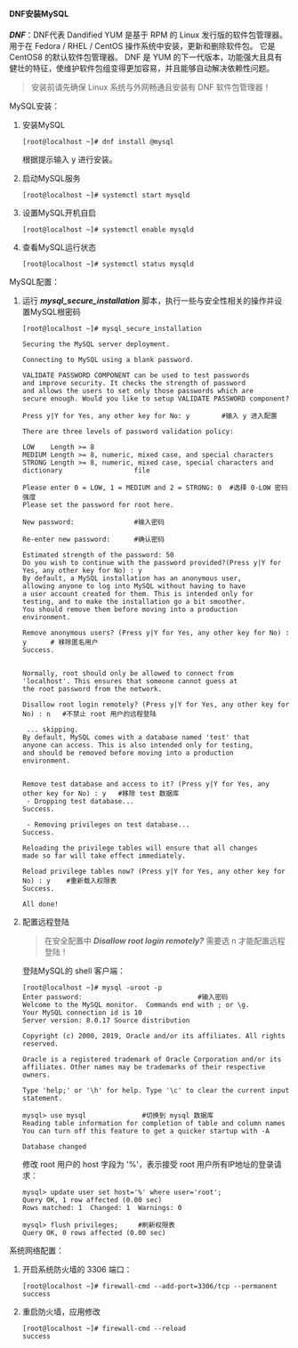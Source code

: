 #### DNF安装MySQL

***DNF***：DNF代表 Dandified YUM 是基于 RPM 的 Linux 发行版的软件包管理器。用于在 Fedora / RHEL / CentOS 操作系统中安装，更新和删除软件包。 它是CentOS8 的默认软件包管理器。 DNF 是 YUM 的下一代版本，功能强大且具有健壮的特征，使维护软件包组变得更加容易，并且能够自动解决依赖性问题。



> 安装前请先确保 Linux 系统与外网畅通且安装有 DNF 软件包管理器！



MySQL安装：

1. 安装MySQL

   ```shell
   [root@localhost ~]# dnf install @mysql
   ```

   根据提示输入 y 进行安装。

2. 启动MySQL服务

   ```shell
   [root@localhost ~]# systemctl start mysqld
   ```

3. 设置MySQL开机自启

   ```shell
   [root@localhost ~]# systemctl enable mysqld
   ```

4. 查看MySQL运行状态

   ```shell
   [root@localhost ~]# systemctl status mysqld
   ```

   

MySQL配置：

1. 运行 ***mysql_secure_installation*** 脚本，执行一些与安全性相关的操作并设置MySQL根密码

   ```shell
   [root@localhost ~]# mysql_secure_installation
   
   Securing the MySQL server deployment.
   
   Connecting to MySQL using a blank password.
   
   VALIDATE PASSWORD COMPONENT can be used to test passwords
   and improve security. It checks the strength of password
   and allows the users to set only those passwords which are
   secure enough. Would you like to setup VALIDATE PASSWORD component?
   
   Press y|Y for Yes, any other key for No: y        #输入 y 进入配置
   
   There are three levels of password validation policy:
   
   LOW    Length >= 8
   MEDIUM Length >= 8, numeric, mixed case, and special characters
   STRONG Length >= 8, numeric, mixed case, special characters and dictionary                  file
   
   Please enter 0 = LOW, 1 = MEDIUM and 2 = STRONG: 0  #选择 0-LOW 密码强度
   Please set the password for root here.
   
   New password:               #输入密码
   
   Re-enter new password:      #确认密码
   
   Estimated strength of the password: 50 
   Do you wish to continue with the password provided?(Press y|Y for Yes, any other key for No) : y
   By default, a MySQL installation has an anonymous user,
   allowing anyone to log into MySQL without having to have
   a user account created for them. This is intended only for
   testing, and to make the installation go a bit smoother.
   You should remove them before moving into a production
   environment.
   
   Remove anonymous users? (Press y|Y for Yes, any other key for No) : y      # 移除匿名用户
   Success.
   
   
   Normally, root should only be allowed to connect from
   'localhost'. This ensures that someone cannot guess at
   the root password from the network.
   
   Disallow root login remotely? (Press y|Y for Yes, any other key for No) : n   #不禁止 root 用户的远程登陆
   
    ... skipping.
   By default, MySQL comes with a database named 'test' that
   anyone can access. This is also intended only for testing,
   and should be removed before moving into a production
   environment.
   
   
   Remove test database and access to it? (Press y|Y for Yes, any other key for No) : y   #移除 test 数据库
    - Dropping test database...
   Success.
   
    - Removing privileges on test database...
   Success.
   
   Reloading the privilege tables will ensure that all changes
   made so far will take effect immediately.
   
   Reload privilege tables now? (Press y|Y for Yes, any other key for No) : y    #重新载入权限表
   Success.
   
   All done! 
   ```

2. 配置远程登陆

   > 在安全配置中 ***Disallow root login remotely?*** 需要选 n 才能配置远程登陆！

   登陆MySQL的 shell 客户端：

   ```shell
   [root@localhost ~]# mysql -uroot -p
   Enter password:                             #输入密码
   Welcome to the MySQL monitor.  Commands end with ; or \g.
   Your MySQL connection id is 10
   Server version: 8.0.17 Source distribution
   
   Copyright (c) 2000, 2019, Oracle and/or its affiliates. All rights reserved.
   
   Oracle is a registered trademark of Oracle Corporation and/or its
   affiliates. Other names may be trademarks of their respective
   owners.
   
   Type 'help;' or '\h' for help. Type '\c' to clear the current input statement.
   
   mysql> use mysql              #切换到 mysql 数据库
   Reading table information for completion of table and column names
   You can turn off this feature to get a quicker startup with -A
   
   Database changed
   ```

   修改 root 用户的 host 字段为 '%'，表示接受 root 用户所有IP地址的登录请求：

   ```shell
   mysql> update user set host='%' where user='root';
   Query OK, 1 row affected (0.00 sec)
   Rows matched: 1  Changed: 1  Warnings: 0
   
   mysql> flush privileges;     #刷新权限表
   Query OK, 0 rows affected (0.00 sec)
   ```

   

系统网络配置：

1. 开启系统防火墙的 3306 端口：

   ```shell
   [root@localhost ~]# firewall-cmd --add-port=3306/tcp --permanent
   success
   ```

2. 重启防火墙，应用修改

   ```shell
   [root@localhost ~]# firewall-cmd --reload
   success
   ```

   